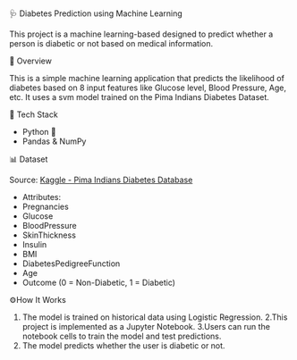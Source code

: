 🩺 Diabetes Prediction using Machine Learning

This project is a machine learning-based designed to predict whether a person is diabetic or not based on medical information. 

🧠 Overview

This is a simple machine learning application that predicts the likelihood of diabetes based on 8 input features like Glucose level, Blood Pressure, Age, etc. It uses a svm model trained on the Pima Indians Diabetes Dataset.

🔧 Tech Stack
- Python 🐍
- Pandas & NumPy

📊 Dataset

  Source: [Kaggle - Pima Indians Diabetes Database](https://www.kaggle.com/datasets/uciml/pima-indians-diabetes-database)
  
  - Attributes:
  - Pregnancies
  - Glucose
  - BloodPressure
  - SkinThickness
  - Insulin
  - BMI
  - DiabetesPedigreeFunction
  - Age
  - Outcome (0 = Non-Diabetic, 1 = Diabetic)

⚙️How It Works

1. The model is trained on historical data using Logistic Regression.
2.This project is implemented as a Jupyter Notebook.
3.Users can run the notebook cells to train the model and test predictions.
4. The model predicts whether the user is diabetic or not.

   

